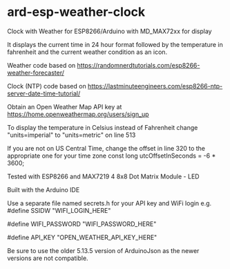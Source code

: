 # ard-esp-weather-clock
Clock with Weather for ESP8266/Arduino with MD_MAX72xx for display

It displays the current time in 24 hour format followed by the temperature in fahrenheit and the current weather condition as an icon.

Weather code based on https://randomnerdtutorials.com/esp8266-weather-forecaster/

Clock (NTP) code based on https://lastminuteengineers.com/esp8266-ntp-server-date-time-tutorial/

Obtain an Open Weather Map API key at https://home.openweathermap.org/users/sign_up

To display the temperature in Celsius instead of Fahrenheit change "units=imperial" to "units=metric" on line 513

If you are not on US Central Time, change the offset in line 320 to the appropriate one for your time zone
const long utcOffsetInSeconds = -6 * 3600; 

Tested with ESP8266 and MAX7219 4 8x8 Dot Matrix Module - LED 

Built with the Arduino IDE

Use a separate file named secrets.h for your API key and WiFi login
e.g.
#define SSIDW "WIFI_LOGIN_HERE"

#define WIFI_PASSWORD "WIFI_PASSWORD_HERE"

#define API_KEY "OPEN_WEATHER_API_KEY_HERE"


Be sure to use the older 5.13.5 version of ArduinoJson as the newer versions are not compatible.
